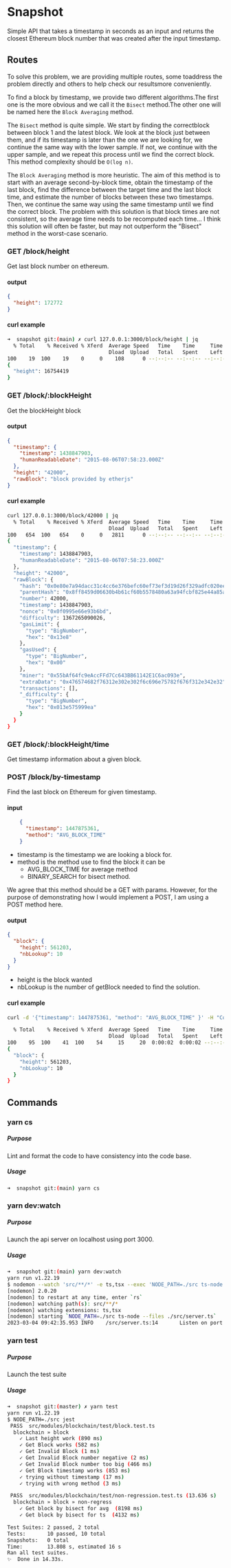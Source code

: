 # Snapshot

Simple API that takes a timestamp in seconds as an input and returns the closest
Ethereum block number that was created after the input timestamp.

## Routes

To solve this problem, we are providing multiple routes, some toaddress
the problem directly and others to help check our resultsmore conveniently.

To find a block by timestamp, we provide two different algorithms.The first
one is the more obvious and we call it the `Bisect` method.The other one will
be named here the `Block Averaging` method.

The `Bisect` method is quite simple. We start by finding the correctblock
between block 1 and the latest block. We look at the block just
between them, and if its timestamp is later than the one we are looking
for, we continue the same way with the lower sample. If not, we continue
with the upper sample, and we repeat this process until we find the
correct block. This method complexity should be `O(log n)`.

The `Block Averaging` method is more heuristic. The aim of this method
is to start with an average second-by-block time, obtain the timestamp
of the last block, find the difference between the target time and the
last block time, and estimate the number of blocks between these two
timestamps. Then, we continue the same way using the same timestamp
until we find the correct block. The problem with this solution is that
block times are not consistent, so the average time needs to be
recomputed each time... I think this solution will often be faster,
but may not outperform the "Bisect" method in the worst-case scenario.

### GET /block/height

Get last block number on ethereum.

#### output

```json
{
  "height": 172772
}
```
#### curl example

```bash
➜  snapshot git:(main) ✗ curl 127.0.0.1:3000/block/height | jq
  % Total    % Received % Xferd  Average Speed   Time    Time     Time  Current
                                 Dload  Upload   Total   Spent    Left  Speed
100    19  100    19    0     0    108      0 --:--:-- --:--:-- --:--:--   113
{
  "height": 16754419
}
```

### GET /block/:blockHeight

Get the blockHeight block

#### output
```json
{
  "timestamp": {
    "timestamp": 1438847903,
    "humanReadableDate": "2015-08-06T07:58:23.000Z"
  },
  "height": "42000",
  "rawBlock": "block provided by etherjs"
}
```

#### curl example
```bash
curl 127.0.0.1:3000/block/42000 | jq
  % Total    % Received % Xferd  Average Speed   Time    Time     Time  Current
                                 Dload  Upload   Total   Spent    Left  Speed
100   654  100   654    0     0   2811      0 --:--:-- --:--:-- --:--:--  2843
{
  "timestamp": {
    "timestamp": 1438847903,
    "humanReadableDate": "2015-08-06T07:58:23.000Z"
  },
  "height": "42000",
  "rawBlock": {
    "hash": "0x0e80e7a94dacc31c4cc6e376befc60ef73ef3d19d26f329adfc020eeded2753b",
    "parentHash": "0x8ff8459d06630b4b61cf60b5578480a63a94fcbf825e44a85ac8c70f89aeda6c",
    "number": 42000,
    "timestamp": 1438847903,
    "nonce": "0x0f0995e66e93b6bd",
    "difficulty": 1367265090026,
    "gasLimit": {
      "type": "BigNumber",
      "hex": "0x13e8"
    },
    "gasUsed": {
      "type": "BigNumber",
      "hex": "0x00"
    },
    "miner": "0x55bAf64fc9eAccFFd7Cc643BB61142E1C6ac093e",
    "extraData": "0x476574682f76312e302e302f6c696e75782f676f312e342e32",
    "transactions": [],
    "_difficulty": {
      "type": "BigNumber",
      "hex": "0x013e575999ea"
    }
  }
}
```

### GET /block/:blockHeight/time

Get timestamp information about a given block.


### POST /block/by-timestamp

Find the last block on Ethereum for given timestamp.

#### input

```json
    {
      "timestamp": 1447875361,
      "method": "AVG_BLOCK_TIME"
    }
```
- timestamp is the timestamp we are looking a block for.
- method is the method use to find the block it can be
  - AVG_BLOCK_TIME for average method
  - BINARY_SEARCH for bisect method.

We agree that this method should be a GET with params.
However, for the purpose of demonstrating how I would implement
a POST, I am using a POST method here.

#### output

```json
{
  "block": {
    "height": 561203,
    "nbLookup": 10
  }
}
```

- height is the block wanted
- nbLookup is the number of getBlock needed to find the
solution.

#### curl example

```bash
curl -d '{"timestamp": 1447875361, "method": "AVG_BLOCK_TIME" }' -H "Content-Type: application/json" -X POST 127.0.0.1:3000/block/by-timestamp | jq

  % Total    % Received % Xferd  Average Speed   Time    Time     Time  Current
                                 Dload  Upload   Total   Spent    Left  Speed
100    95  100    41  100    54     15     20  0:00:02  0:00:02 --:--:--    35
{
  "block": {
    "height": 561203,
    "nbLookup": 10
  }
}
```

## Commands

### yarn cs

##### Purpose

Lint and format the code to have consistency into the code base.

##### Usage
```bash
➜  snapshot git:(main) yarn cs
```

### yarn dev:watch

##### Purpose
Launch the api server on localhost using port 3000.

##### Usage
```bash
➜  snapshot git:(main) yarn dev:watch
yarn run v1.22.19
$ nodemon --watch 'src/**/*' -e ts,tsx --exec 'NODE_PATH=./src ts-node --files' ./src/server.ts
[nodemon] 2.0.20
[nodemon] to restart at any time, enter `rs`
[nodemon] watching path(s): src/**/*
[nodemon] watching extensions: ts,tsx
[nodemon] starting `NODE_PATH=./src ts-node --files ./src/server.ts`
2023-03-04 09:42:35.953 INFO    /src/server.ts:14       Listen on port 3000
```

### yarn test

##### Purpose
Launch the test suite

##### Usage
```bash
➜  snapshot git:(master) ✗ yarn test
yarn run v1.22.19
$ NODE_PATH=./src jest
 PASS  src/modules/blockchain/test/block.test.ts
  blockchain » block
    ✓ Last height work (890 ms)
    ✓ Get Block works (582 ms)
    ✓ Get Invalid Block (1 ms)
    ✓ Get Invalid Block number negative (2 ms)
    ✓ Get Invalid Block number too big (466 ms)
    ✓ Get Block timestamp works (853 ms)
    ✓ trying without timestamp (17 ms)
    ✓ trying with wrong method (3 ms)

 PASS  src/modules/blockchain/test/non-regression.test.ts (13.636 s)
  blockchain » block » non-regress
    ✓ Get block by bisect for avg  (8198 ms)
    ✓ Get block by bisect for ts  (4132 ms)

Test Suites: 2 passed, 2 total
Tests:       10 passed, 10 total
Snapshots:   0 total
Time:        13.808 s, estimated 16 s
Ran all test suites.
✨  Done in 14.33s.
```